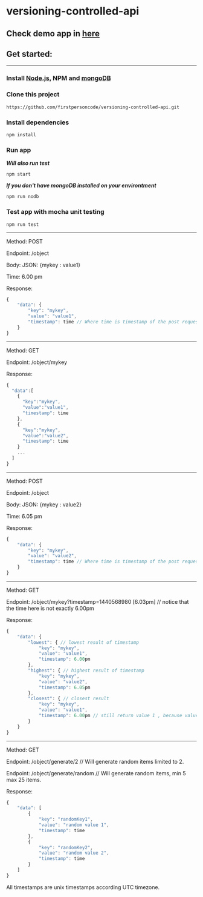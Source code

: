 # versioning-controlled-api
## Check demo app in [here](https://evening-spire-77211.herokuapp.com/)
## Get started:

------

### Install [Node.js](https://nodejs.org/en/download/), NPM and [mongoDB](https://docs.mongodb.com/manual/installation/)
### Clone this project
```shell
https://github.com/firstpersoncode/versioning-controlled-api.git
```
### Install dependencies
```shell
npm install
```
### Run app
***Will also run test***
```shell
npm start
```
***If you don't have mongoDB installed on your environtment***
```shell
npm run nodb
```
### Test app with mocha unit testing
```shell
npm run test
```

------

Method: POST

Endpoint: /object

Body: JSON: {mykey : value1}

Time: 6.00 pm

Response: 
```javascript
{
    "data": {
        "key": "mykey",
        "value": "value1",
        "timestamp": time // Where time is timestamp of the post request (6.00pm) .
    }
}
```

------

Method: GET 

Endpoint: /object/mykey

Response:
```javascript
{
  "data":[
    {
      "key":"mykey",
      "value":"value1",
      "timestamp": time
    },
    {
      "key":"mykey",
      "value":"value2",
      "timestamp": time
    }
    ...
  ]
}
```

------

Method: POST

Endpoint: /object

Body: JSON: {mykey : value2}

Time: 6.05 pm

Response:
```javascript
{
    "data": {
        "key": "mykey",
        "value": "value2",
        "timestamp": time // Where time is timestamp of the post request (6.05pm) .
    }
}
```

------

Method: GET 

Endpoint: /object/mykey?timestamp=1440568980 [6.03pm] // notice that the time here is not exactly 6.00pm

Response: 
```javascript
{
    "data": {
        "lowest": { // lowest result of timestamp
            "key": "mykey",
            "value": "value1",
            "timestamp": 6.00pm
        },
        "highest": { // highest result of timestamp
            "key": "mykey",
            "value": "value2",
            "timestamp": 6.05pm
        },
        "closest": { // closest result
            "key": "mykey",
            "value": "value1",
            "timestamp": 6.00pm // still return value 1 , because value 2 was only added at 6.05pm
        }
    }
} 
```


------

Method: GET 

Endpoint: /object/generate/2 // Will generate random items limited to 2.

Endpoint: /object/generate/random // Will generate random items, min 5 max 25 items.

Response: 
```javascript
{
    "data": [
        {
            "key": "randomKey1",
            "value": "random value 1",
            "timestamp": time
        },
        {
            "key": "randomKey2",
            "value": "random value 2",
            "timestamp": time
        }
    ]
}
```


All timestamps are unix timestamps according UTC timezone.

